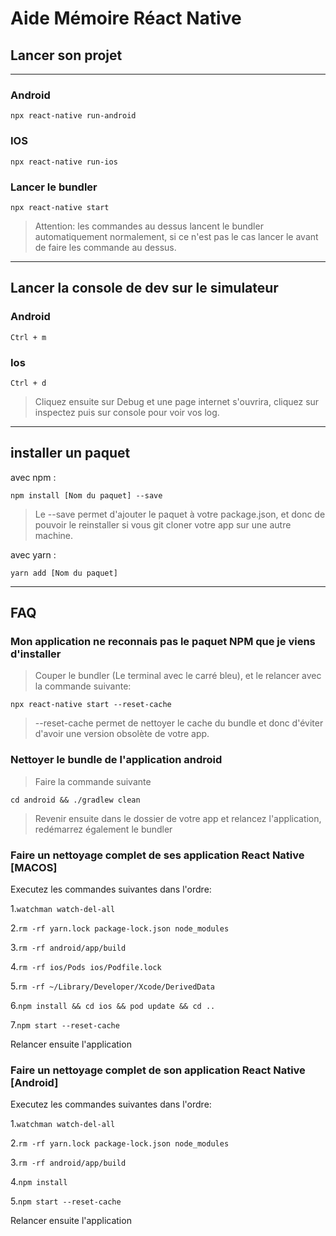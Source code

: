 # Aide Mémoire Réact Native 

## Lancer son projet
---


### Android

```npx react-native run-android```

### IOS


```npx react-native run-ios```


### Lancer le bundler


```npx react-native start```

> Attention: les commandes au dessus lancent le bundler automatiquement normalement, si ce n'est pas le cas lancer le avant de faire les commande au dessus.


---

## Lancer la console de dev sur le simulateur

### Android

```Ctrl + m```

### Ios

```Ctrl + d```

> Cliquez ensuite sur Debug et une page internet s'ouvrira, cliquez sur inspectez puis sur console pour voir vos log.
---
## installer un paquet

avec npm :

```npm install [Nom du paquet] --save```

>Le --save permet d'ajouter le paquet à votre package.json, et donc de pouvoir le reinstaller si vous git cloner votre app sur une autre machine. 

avec yarn :

```yarn add [Nom du paquet]```

---
## FAQ

### Mon application ne reconnais pas le paquet NPM que je viens d'installer 

> Couper le bundler (Le terminal avec le carré bleu), et le relancer avec la commande suivante:

`npx react-native start --reset-cache`

> --reset-cache permet de nettoyer le cache du bundle et donc d'éviter d'avoir une version obsolète de votre app.

### Nettoyer le bundle de l'application android

> Faire la commande suivante

```cd android && ./gradlew clean```

> Revenir ensuite dans le dossier de votre app et relancez l'application, redémarrez également le bundler

### Faire un nettoyage complet de ses application React Native [MACOS]

Executez les commandes suivantes dans l'ordre:

1.```watchman watch-del-all```

2.```rm -rf yarn.lock package-lock.json node_modules```

3.```rm -rf android/app/build```

4.```rm -rf ios/Pods ios/Podfile.lock``` 

5.```rm -rf ~/Library/Developer/Xcode/DerivedData```

6.```npm install && cd ios && pod update && cd ..```

7.```npm start --reset-cache```

Relancer ensuite l'application

### Faire un nettoyage complet de son application React Native [Android]

Executez les commandes suivantes dans l'ordre:

1.```watchman watch-del-all```

2.```rm -rf yarn.lock package-lock.json node_modules```

3.```rm -rf android/app/build```

4.```npm install```

5.```npm start --reset-cache```

Relancer ensuite l'application

